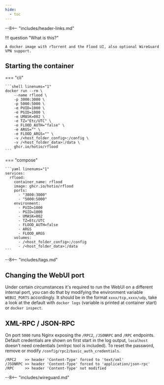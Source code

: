 ```yaml
---
hide:
  - toc
---
```


--8<-- "includes/header-links.md"

!!! question "What is this?"

    A docker image with rTorrent and the Flood UI, also optional WireGuard VPN support.

## Starting the container

=== "cli"

    ```shell linenums="1"
    docker run --rm \
        --name rflood \
        -p 3000:3000 \
        -p 5000:5000 \
        -e PUID=1000 \
        -e PGID=1000 \
        -e UMASK=002 \
        -e TZ="Etc/UTC" \
        -e FLOOD_AUTH="false" \
        -e ARGS="" \
        -e FLOOD_ARGS="" \
        -v /<host_folder_config>:/config \
        -v /<host_folder_data>:/data \
        ghcr.io/hotio/rflood
    ```

=== "compose"

    ```yaml linenums="1"
    services:
      rflood:
        container_name: rflood
        image: ghcr.io/hotio/rflood
        ports:
          - "3000:3000"
          - "5000:5000"
        environment:
          - PUID=1000
          - PGID=1000
          - UMASK=002
          - TZ=Etc/UTC
          - FLOOD_AUTH=false
          - ARGS
          - FLOOD_ARGS
        volumes:
          - /<host_folder_config>:/config
          - /<host_folder_data>:/data
    ```

--8<-- "includes/tags.md"

## Changing the WebUI port

Under certain circumstances it's required to run the WebUI on a different internal port, you can do that by modifying the environment variable `WEBUI_PORTS` accordingly. It should be in the format `xxxx/tcp,xxxx/udp`, take a look at the default with `docker logs` (variable is printed at container start) or `docker inspect`.

## XML-RPC / JSON-RPC

On port `5000` runs Nginx exposing the `/RPC2`, `/JSONRPC` and `/RPC` endpoints. Default credentials are shown on first start in the log output, `localhost` doesn't need credentials (xmlrpc tool is included). To reset the password, remove or modify `/config/rpc2/basic_auth_credentials`.

```text
/RPC2    >> header 'Content-Type' forced to 'text/xml'
/JSONRPC >> header 'Content-Type' forced to 'application/json-rpc'
/RPC     >> header 'Content-Type' not modified
```

--8<-- "includes/wireguard.md"
